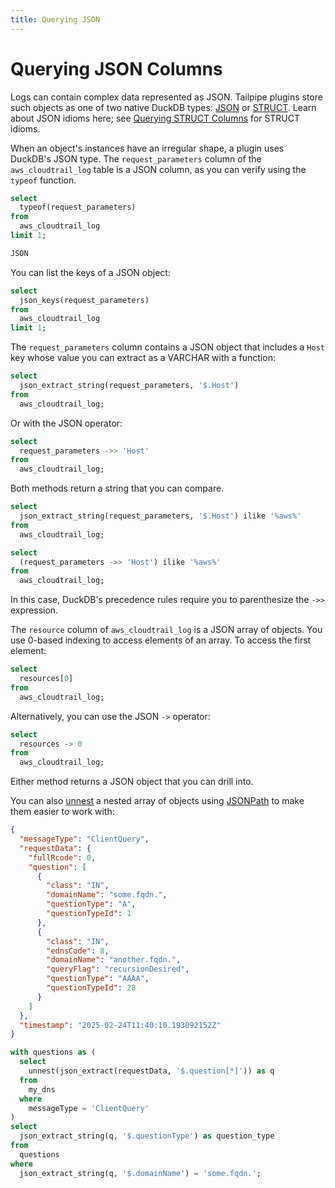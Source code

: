 ```yaml
---
title: Querying JSON
---
```


# Querying JSON Columns

Logs can contain complex data represented as JSON. Tailpipe plugins store such objects as one of two native DuckDB types: [JSON](https://duckdb.org/docs/stable/data/json/overview.html#retrieving-json-data) or [STRUCT](https://duckdb.org/docs/stable/sql/data_types/struct.html#retrieving-from-structs). Learn about JSON idioms here; see [Querying STRUCT Columns](/docs/sql/querying-struct) for STRUCT idioms.

When an object's instances have an irregular shape, a plugin uses DuckDB's JSON type. The `request_parameters` column of the `aws_cloudtrail_log` table is a JSON column, as you can verify using the `typeof` function.

```sql
select
  typeof(request_parameters)
from
  aws_cloudtrail_log
limit 1;
```

```sql
JSON
```

You can list the keys of a JSON object:

```sql
select
  json_keys(request_parameters)
from
  aws_cloudtrail_log
limit 1;
```

The `request_parameters` column contains a JSON object that includes a `Host` key whose value you can extract as a VARCHAR with a function:

```sql
select
  json_extract_string(request_parameters, '$.Host')
from
  aws_cloudtrail_log;
```

Or with the JSON operator:

```sql
select
  request_parameters ->> 'Host'
from
  aws_cloudtrail_log;
```

Both methods return a string that you can compare.

```sql
select
  json_extract_string(request_parameters, '$.Host') ilike '%aws%'
from
  aws_cloudtrail_log;

select
  (request_parameters ->> 'Host') ilike '%aws%'
from
  aws_cloudtrail_log;
```

In this case, DuckDB's precedence rules require you to parenthesize the `->>` expression.

The `resource` column of `aws_cloudtrail_log` is a JSON array of objects. You use 0-based indexing to access elements of an array. To access the first element:

```sql
select
  resources[0]
from
  aws_cloudtrail_log;
```

Alternatively, you can use the JSON `->` operator:

```sql
select
  resources -> 0
from
  aws_cloudtrail_log;
```

Either method returns a JSON object that you can drill into.

You can also [unnest](https://duckdb.org/docs/stable/sql/query_syntax/unnest) a nested array of objects using [JSONPath](https://jsonpath.com/) to make them easier to work with:

```json
{
  "messageType": "ClientQuery",
  "requestData": {
    "fullRcode": 0,
    "question": [
      {
        "class": "IN",
        "domainName": "some.fqdn.",
        "questionType": "A",
        "questionTypeId": 1
      },
      {
        "class": "IN",
        "ednsCode": 8,
        "domainName": "another.fqdn.",
        "queryFlag": "recursionDesired",
        "questionType": "AAAA",
        "questionTypeId": 28
      }
    ]
  },
  "timestamp": "2025-02-24T11:40:10.193092152Z"
}
```

```sql
with questions as (
  select
    unnest(json_extract(requestData, '$.question[*]')) as q
  from
    my_dns
  where
    messageType = 'ClientQuery'
)
select
  json_extract_string(q, '$.questionType') as question_type
from
  questions
where
  json_extract_string(q, '$.domainName') = 'some.fqdn.';
```
